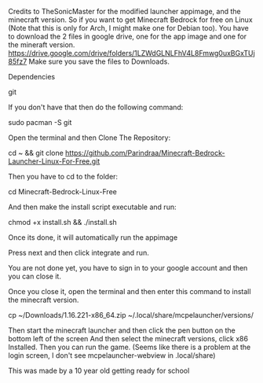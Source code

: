 Credits to TheSonicMaster for the modified launcher appimage, and the minecraft version.
So if you want to get Minecraft Bedrock for free on Linux (Note that this is only for Arch, I might make one for Debian too). You have to download the 2 files in google drive, one for the app image and one for the mineraft version.
https://drive.google.com/drive/folders/1LZWdGLNLFhV4L8Fmwg0uxBGxTUj85fz7 Make sure you save the files to Downloads.

Dependencies

git

If you don't have that then do the following command:

sudo pacman -S git

Open the terminal and then Clone The Repository:

cd ~ && git clone https://github.com/Parindraa/Minecraft-Bedrock-Launcher-Linux-For-Free.git

Then you have to cd to the folder:

cd Minecraft-Bedrock-Linux-Free

And then make the install script executable and run:

chmod +x install.sh && ./install.sh

Once its done, it will automatically run the appimage 

Press next and then click integrate and run.

You are not done yet, you have to sign in to your google account and then you can close it.

Once you close it, open the terminal and then enter this command to install the minecraft version.

cp ~/Downloads/1.16.221-x86_64.zip ~/.local/share/mcpelauncher/versions/

Then start the minecraft launcher and then click the pen button on the bottom left of the screen
And then select the minecraft versions, click x86 Installed. Then you can run the game.
(Seems like there is a problem at the login screen, I don't see mcpelauncher-webview in .local/share)

This was made by a 10 year old getting ready for school
